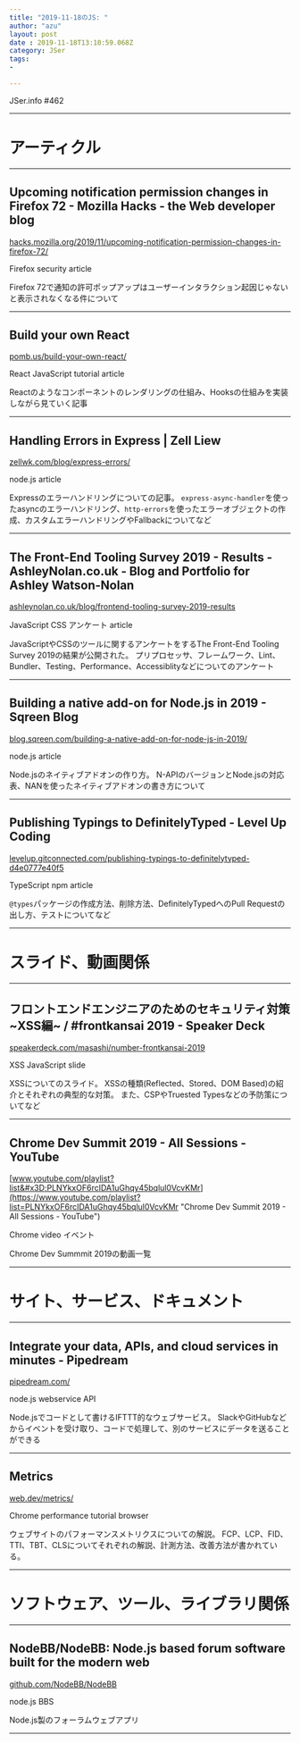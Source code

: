 ```yaml
---
title: "2019-11-18のJS: "
author: "azu"
layout: post
date : 2019-11-18T13:10:59.068Z
category: JSer
tags:
-

---
```


JSer.info #462

----

<h1 class="site-genre">アーティクル</h1>

----

## Upcoming notification permission changes in Firefox 72 - Mozilla Hacks - the Web developer blog
[hacks.mozilla.org/2019/11/upcoming-notification-permission-changes-in-firefox-72/](https://hacks.mozilla.org/2019/11/upcoming-notification-permission-changes-in-firefox-72/ "Upcoming notification permission changes in Firefox 72 - Mozilla Hacks - the Web developer blog")
<p class="jser-tags jser-tag-icon"><span class="jser-tag">Firefox</span> <span class="jser-tag">security</span> <span class="jser-tag">article</span></p>

Firefox 72で通知の許可ポップアップはユーザーインタラクション起因じゃないと表示されなくなる件について


----

## Build your own React
[pomb.us/build-your-own-react/](https://pomb.us/build-your-own-react/ "Build your own React")
<p class="jser-tags jser-tag-icon"><span class="jser-tag">React</span> <span class="jser-tag">JavaScript</span> <span class="jser-tag">tutorial</span> <span class="jser-tag">article</span></p>

Reactのようなコンポーネントのレンダリングの仕組み、Hooksの仕組みを実装しながら見ていく記事


----

## Handling Errors in Express | Zell Liew
[zellwk.com/blog/express-errors/](https://zellwk.com/blog/express-errors/ "Handling Errors in Express | Zell Liew")
<p class="jser-tags jser-tag-icon"><span class="jser-tag">node.js</span> <span class="jser-tag">article</span></p>

Expressのエラーハンドリングについての記事。
`express-async-handler`を使ったasyncのエラーハンドリング、`http-errors`を使ったエラーオブジェクトの作成、カスタムエラーハンドリングやFallbackについてなど


----

## The Front-End Tooling Survey 2019 - Results - AshleyNolan.co.uk - Blog and Portfolio for Ashley Watson-Nolan
[ashleynolan.co.uk/blog/frontend-tooling-survey-2019-results](https://ashleynolan.co.uk/blog/frontend-tooling-survey-2019-results "The Front-End Tooling Survey 2019 - Results - AshleyNolan.co.uk - Blog and Portfolio for Ashley Watson-Nolan")
<p class="jser-tags jser-tag-icon"><span class="jser-tag">JavaScript</span> <span class="jser-tag">CSS</span> <span class="jser-tag">アンケート</span> <span class="jser-tag">article</span></p>

JavaScriptやCSSのツールに関するアンケートをするThe Front-End Tooling Survey 2019の結果が公開された。
プリプロセッサ、フレームワーク、Lint、Bundler、Testing、Performance、Accessiblityなどについてのアンケート


----

## Building a native add-on for Node.js in 2019 - Sqreen Blog
[blog.sqreen.com/building-a-native-add-on-for-node-js-in-2019/](https://blog.sqreen.com/building-a-native-add-on-for-node-js-in-2019/ "Building a native add-on for Node.js in 2019 - Sqreen Blog")
<p class="jser-tags jser-tag-icon"><span class="jser-tag">node.js</span> <span class="jser-tag">article</span></p>

Node.jsのネイティブアドオンの作り方。
N-APIのバージョンとNode.jsの対応表、NANを使ったネイティブアドオンの書き方について


----

## Publishing Typings to DefinitelyTyped - Level Up Coding
[levelup.gitconnected.com/publishing-typings-to-definitelytyped-d4e0777e40f5](https://levelup.gitconnected.com/publishing-typings-to-definitelytyped-d4e0777e40f5 "Publishing Typings to DefinitelyTyped - Level Up Coding")
<p class="jser-tags jser-tag-icon"><span class="jser-tag">TypeScript</span> <span class="jser-tag">npm</span> <span class="jser-tag">article</span></p>

`@types`パッケージの作成方法、削除方法、DefinitelyTypedへのPull Requestの出し方、テストについてなど


----
<h1 class="site-genre">スライド、動画関係</h1>

----

## フロントエンドエンジニアのためのセキュリティ対策 ~XSS編~ / #frontkansai 2019 - Speaker Deck
[speakerdeck.com/masashi/number-frontkansai-2019](https://speakerdeck.com/masashi/number-frontkansai-2019 "フロントエンドエンジニアのためのセキュリティ対策 ~XSS編~ / #frontkansai 2019 - Speaker Deck")
<p class="jser-tags jser-tag-icon"><span class="jser-tag">XSS</span> <span class="jser-tag">JavaScript</span> <span class="jser-tag">slide</span></p>

XSSについてのスライド。
XSSの種類(Reflected、Stored、DOM Based)の紹介とそれぞれの典型的な対策。
また、CSPやTruested Typesなどの予防策についてなど


----

## Chrome Dev Summit 2019 - All Sessions - YouTube
[www.youtube.com/playlist?list&#x3D;PLNYkxOF6rcIDA1uGhqy45bqlul0VcvKMr](https://www.youtube.com/playlist?list=PLNYkxOF6rcIDA1uGhqy45bqlul0VcvKMr "Chrome Dev Summit 2019 - All Sessions - YouTube")
<p class="jser-tags jser-tag-icon"><span class="jser-tag">Chrome</span> <span class="jser-tag">video</span> <span class="jser-tag">イベント</span></p>

Chrome Dev Summmit 2019の動画一覧


----
<h1 class="site-genre">サイト、サービス、ドキュメント</h1>

----

## Integrate your data, APIs, and cloud services in minutes - Pipedream
[pipedream.com/](https://pipedream.com/ "Integrate your data, APIs, and cloud services in minutes - Pipedream")
<p class="jser-tags jser-tag-icon"><span class="jser-tag">node.js</span> <span class="jser-tag">webservice</span> <span class="jser-tag">API</span></p>

Node.jsでコードとして書けるIFTTT的なウェブサービス。
SlackやGitHubなどからイベントを受け取り、コードで処理して、別のサービスにデータを送ることができる


----

## Metrics
[web.dev/metrics/](https://web.dev/metrics/ "Metrics")
<p class="jser-tags jser-tag-icon"><span class="jser-tag">Chrome</span> <span class="jser-tag">performance</span> <span class="jser-tag">tutorial</span> <span class="jser-tag">browser</span></p>

ウェブサイトのパフォーマンスメトリクスについての解説。
FCP、LCP、FID、TTI、TBT、CLSについてそれぞれの解説、計測方法、改善方法が書かれている。


----
<h1 class="site-genre">ソフトウェア、ツール、ライブラリ関係</h1>

----

## NodeBB/NodeBB: Node.js based forum software built for the modern web
[github.com/NodeBB/NodeBB](https://github.com/NodeBB/NodeBB "NodeBB/NodeBB: Node.js based forum software built for the modern web")
<p class="jser-tags jser-tag-icon"><span class="jser-tag">node.js</span> <span class="jser-tag">BBS</span></p>

Node.js製のフォーラムウェブアプリ


----
